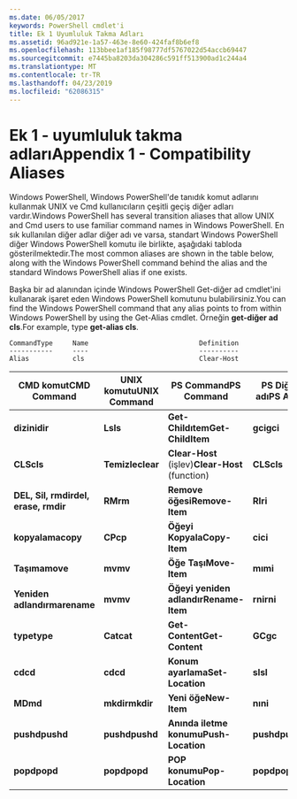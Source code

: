 ```yaml
---
ms.date: 06/05/2017
keywords: PowerShell cmdlet'i
title: Ek 1 Uyumluluk Takma Adları
ms.assetid: 96ad921e-1a57-463e-8e60-424faf8b6ef8
ms.openlocfilehash: 113bbee1af185f98777df5767022d54accb69447
ms.sourcegitcommit: e7445ba8203da304286c591ff513900ad1c244a4
ms.translationtype: MT
ms.contentlocale: tr-TR
ms.lasthandoff: 04/23/2019
ms.locfileid: "62086315"
---
```

# <a name="appendix-1---compatibility-aliases"></a><span data-ttu-id="e4bdf-103">Ek 1 - uyumluluk takma adları</span><span class="sxs-lookup"><span data-stu-id="e4bdf-103">Appendix 1 - Compatibility Aliases</span></span>

<span data-ttu-id="e4bdf-104">Windows PowerShell, Windows PowerShell'de tanıdık komut adlarını kullanmak UNIX ve Cmd kullanıcıların çeşitli geçiş diğer adları vardır.</span><span class="sxs-lookup"><span data-stu-id="e4bdf-104">Windows PowerShell has several transition aliases that allow UNIX and Cmd users to use familiar command names in Windows PowerShell.</span></span> <span data-ttu-id="e4bdf-105">En sık kullanılan diğer adlar diğer adı ve varsa, standart Windows PowerShell diğer Windows PowerShell komutu ile birlikte, aşağıdaki tabloda gösterilmektedir.</span><span class="sxs-lookup"><span data-stu-id="e4bdf-105">The most common aliases are shown in the table below, along with the Windows PowerShell command behind the alias and the standard Windows PowerShell alias if one exists.</span></span>

<span data-ttu-id="e4bdf-106">Başka bir ad alanından içinde Windows PowerShell Get-diğer ad cmdlet'ini kullanarak işaret eden Windows PowerShell komutunu bulabilirsiniz.</span><span class="sxs-lookup"><span data-stu-id="e4bdf-106">You can find the Windows PowerShell command that any alias points to from within Windows PowerShell by using the Get-Alias cmdlet.</span></span> <span data-ttu-id="e4bdf-107">Örneğin **get-diğer ad cls**.</span><span class="sxs-lookup"><span data-stu-id="e4bdf-107">For example, type **get-alias cls**.</span></span>

```
CommandType     Name                            Definition
-----------     ----                            ----------
Alias           cls                             Clear-Host
```

|<span data-ttu-id="e4bdf-108">CMD komut</span><span class="sxs-lookup"><span data-stu-id="e4bdf-108">CMD Command</span></span>|<span data-ttu-id="e4bdf-109">UNIX komutu</span><span class="sxs-lookup"><span data-stu-id="e4bdf-109">UNIX Command</span></span>|<span data-ttu-id="e4bdf-110">PS Command</span><span class="sxs-lookup"><span data-stu-id="e4bdf-110">PS Command</span></span>|<span data-ttu-id="e4bdf-111">PS Diğer adı</span><span class="sxs-lookup"><span data-stu-id="e4bdf-111">PS Alias</span></span>|
|---------------|----------------|--------------|------------|
|<span data-ttu-id="e4bdf-112">**dizini**</span><span class="sxs-lookup"><span data-stu-id="e4bdf-112">**dir**</span></span>|<span data-ttu-id="e4bdf-113">**Ls**</span><span class="sxs-lookup"><span data-stu-id="e4bdf-113">**ls**</span></span>|<span data-ttu-id="e4bdf-114">**Get-Childıtem**</span><span class="sxs-lookup"><span data-stu-id="e4bdf-114">**Get-ChildItem**</span></span>|<span data-ttu-id="e4bdf-115">**gci**</span><span class="sxs-lookup"><span data-stu-id="e4bdf-115">**gci**</span></span>|
|<span data-ttu-id="e4bdf-116">**CLS**</span><span class="sxs-lookup"><span data-stu-id="e4bdf-116">**cls**</span></span>|<span data-ttu-id="e4bdf-117">**Temizle**</span><span class="sxs-lookup"><span data-stu-id="e4bdf-117">**clear**</span></span>|<span data-ttu-id="e4bdf-118">**Clear-Host** (işlev)</span><span class="sxs-lookup"><span data-stu-id="e4bdf-118">**Clear-Host** (function)</span></span>|<span data-ttu-id="e4bdf-119">**CLS**</span><span class="sxs-lookup"><span data-stu-id="e4bdf-119">**cls**</span></span>|
|<span data-ttu-id="e4bdf-120">**DEL, Sil, rmdir**</span><span class="sxs-lookup"><span data-stu-id="e4bdf-120">**del, erase, rmdir**</span></span>|<span data-ttu-id="e4bdf-121">**RM**</span><span class="sxs-lookup"><span data-stu-id="e4bdf-121">**rm**</span></span>|<span data-ttu-id="e4bdf-122">**Remove öğesi**</span><span class="sxs-lookup"><span data-stu-id="e4bdf-122">**Remove-Item**</span></span>|<span data-ttu-id="e4bdf-123">**RI**</span><span class="sxs-lookup"><span data-stu-id="e4bdf-123">**ri**</span></span>|
|<span data-ttu-id="e4bdf-124">**kopyalama**</span><span class="sxs-lookup"><span data-stu-id="e4bdf-124">**copy**</span></span>|<span data-ttu-id="e4bdf-125">**CP**</span><span class="sxs-lookup"><span data-stu-id="e4bdf-125">**cp**</span></span>|<span data-ttu-id="e4bdf-126">**Öğeyi Kopyala**</span><span class="sxs-lookup"><span data-stu-id="e4bdf-126">**Copy-Item**</span></span>|<span data-ttu-id="e4bdf-127">**ci**</span><span class="sxs-lookup"><span data-stu-id="e4bdf-127">**ci**</span></span>|
|<span data-ttu-id="e4bdf-128">**Taşıma**</span><span class="sxs-lookup"><span data-stu-id="e4bdf-128">**move**</span></span>|<span data-ttu-id="e4bdf-129">**mv**</span><span class="sxs-lookup"><span data-stu-id="e4bdf-129">**mv**</span></span>|<span data-ttu-id="e4bdf-130">**Öğe Taşı**</span><span class="sxs-lookup"><span data-stu-id="e4bdf-130">**Move-Item**</span></span>|<span data-ttu-id="e4bdf-131">**mı**</span><span class="sxs-lookup"><span data-stu-id="e4bdf-131">**mi**</span></span>|
|<span data-ttu-id="e4bdf-132">**Yeniden adlandırma**</span><span class="sxs-lookup"><span data-stu-id="e4bdf-132">**rename**</span></span>|<span data-ttu-id="e4bdf-133">**mv**</span><span class="sxs-lookup"><span data-stu-id="e4bdf-133">**mv**</span></span>|<span data-ttu-id="e4bdf-134">**Öğeyi yeniden adlandır**</span><span class="sxs-lookup"><span data-stu-id="e4bdf-134">**Rename-Item**</span></span>|<span data-ttu-id="e4bdf-135">**rni**</span><span class="sxs-lookup"><span data-stu-id="e4bdf-135">**rni**</span></span>|
|<span data-ttu-id="e4bdf-136">**type**</span><span class="sxs-lookup"><span data-stu-id="e4bdf-136">**type**</span></span>|<span data-ttu-id="e4bdf-137">**Cat**</span><span class="sxs-lookup"><span data-stu-id="e4bdf-137">**cat**</span></span>|<span data-ttu-id="e4bdf-138">**Get-Content**</span><span class="sxs-lookup"><span data-stu-id="e4bdf-138">**Get-Content**</span></span>|<span data-ttu-id="e4bdf-139">**GC**</span><span class="sxs-lookup"><span data-stu-id="e4bdf-139">**gc**</span></span>|
|<span data-ttu-id="e4bdf-140">**cd**</span><span class="sxs-lookup"><span data-stu-id="e4bdf-140">**cd**</span></span>|<span data-ttu-id="e4bdf-141">**cd**</span><span class="sxs-lookup"><span data-stu-id="e4bdf-141">**cd**</span></span>|<span data-ttu-id="e4bdf-142">**Konum ayarlama**</span><span class="sxs-lookup"><span data-stu-id="e4bdf-142">**Set-Location**</span></span>|<span data-ttu-id="e4bdf-143">**sl**</span><span class="sxs-lookup"><span data-stu-id="e4bdf-143">**sl**</span></span>|
|<span data-ttu-id="e4bdf-144">**MD**</span><span class="sxs-lookup"><span data-stu-id="e4bdf-144">**md**</span></span>|<span data-ttu-id="e4bdf-145">**mkdir**</span><span class="sxs-lookup"><span data-stu-id="e4bdf-145">**mkdir**</span></span>|<span data-ttu-id="e4bdf-146">**Yeni öğe**</span><span class="sxs-lookup"><span data-stu-id="e4bdf-146">**New-Item**</span></span>|<span data-ttu-id="e4bdf-147">**nı**</span><span class="sxs-lookup"><span data-stu-id="e4bdf-147">**ni**</span></span>|
|<span data-ttu-id="e4bdf-148">**pushd**</span><span class="sxs-lookup"><span data-stu-id="e4bdf-148">**pushd**</span></span>|<span data-ttu-id="e4bdf-149">**pushd**</span><span class="sxs-lookup"><span data-stu-id="e4bdf-149">**pushd**</span></span>|<span data-ttu-id="e4bdf-150">**Anında iletme konumu**</span><span class="sxs-lookup"><span data-stu-id="e4bdf-150">**Push-Location**</span></span>|<span data-ttu-id="e4bdf-151">**pushd**</span><span class="sxs-lookup"><span data-stu-id="e4bdf-151">**pushd**</span></span>|
|<span data-ttu-id="e4bdf-152">**popd**</span><span class="sxs-lookup"><span data-stu-id="e4bdf-152">**popd**</span></span>|<span data-ttu-id="e4bdf-153">**popd**</span><span class="sxs-lookup"><span data-stu-id="e4bdf-153">**popd**</span></span>|<span data-ttu-id="e4bdf-154">**POP konumu**</span><span class="sxs-lookup"><span data-stu-id="e4bdf-154">**Pop-Location**</span></span>|<span data-ttu-id="e4bdf-155">**popd**</span><span class="sxs-lookup"><span data-stu-id="e4bdf-155">**popd**</span></span>|